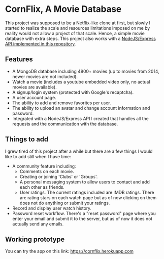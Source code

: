 # CornFlix, A Movie Database
This project was supposed to be a Netflix-like clone at first, but slowly I started to realize the scale and resources limitations imposed on me by reality would not allow a project of that scale. Hence, a simple movie database with extra steps. This project also works with a [NodeJS/Express API implemented in this repository](https://github.com/ajj-siraj/cornflix-server).

## Features

- A MongoDB database including 4800+ movies (up to movies from 2014, newer movies are not included).
- Watch a movie (includes a youtube embedded video only, no actual movies are available).
- A signup/login system (protected with Google's recaptcha).
- A user account page.
- The ability to add and remove favorites per user.
- The ability to upload an avatar and change account information and password.
- Integrated with a NodeJS/Express API I created that handles all the requests and the communication with the database.

## Things to add

I grew tired of this project after a while but there are a few things I would like to add still when I have time:
- A community feature including: 
  - Comments on each movie.
  - Creating or joining 'Clubs' or 'Groups'.
  - A personal messaging system to allow users to contact and add each other as friends.
  - User ratings. The current ratings included are IMDB ratings. There are rating stars on each watch page but as of now clicking on them does not do anything or submit your ratings.
 - Record and display user watch history.
 - Password reset workflow. There's a "reset password" page where you enter your email and submit it to the server, but as of now it does not actually send any emails.
 
 ## Working prototype
 You can try the app on this link: https://cornflix.herokuapp.com
